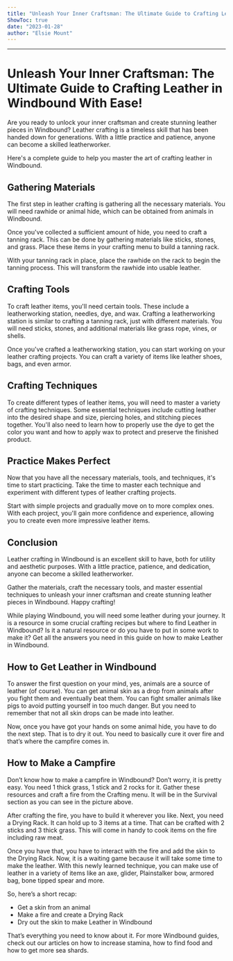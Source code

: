 ```yaml
---
title: "Unleash Your Inner Craftsman: The Ultimate Guide to Crafting Leather in Windbound With Ease!"
ShowToc: true 
date: "2023-01-28"
author: "Elsie Mount"
---
```

*****
# Unleash Your Inner Craftsman: The Ultimate Guide to Crafting Leather in Windbound With Ease!

Are you ready to unlock your inner craftsman and create stunning leather pieces in Windbound? Leather crafting is a timeless skill that has been handed down for generations. With a little practice and patience, anyone can become a skilled leatherworker.

Here's a complete guide to help you master the art of crafting leather in Windbound.

## Gathering Materials

The first step in leather crafting is gathering all the necessary materials. You will need rawhide or animal hide, which can be obtained from animals in Windbound. 

Once you've collected a sufficient amount of hide, you need to craft a tanning rack. This can be done by gathering materials like sticks, stones, and grass. Place these items in your crafting menu to build a tanning rack.

With your tanning rack in place, place the rawhide on the rack to begin the tanning process. This will transform the rawhide into usable leather.

## Crafting Tools

To craft leather items, you'll need certain tools. These include a leatherworking station, needles, dye, and wax. Crafting a leatherworking station is similar to crafting a tanning rack, just with different materials. You will need sticks, stones, and additional materials like grass rope, vines, or shells.

Once you've crafted a leatherworking station, you can start working on your leather crafting projects. You can craft a variety of items like leather shoes, bags, and even armor.

## Crafting Techniques

To create different types of leather items, you will need to master a variety of crafting techniques. Some essential techniques include cutting leather into the desired shape and size, piercing holes, and stitching pieces together. You'll also need to learn how to properly use the dye to get the color you want and how to apply wax to protect and preserve the finished product.

## Practice Makes Perfect

Now that you have all the necessary materials, tools, and techniques, it's time to start practicing. Take the time to master each technique and experiment with different types of leather crafting projects.

Start with simple projects and gradually move on to more complex ones. With each project, you'll gain more confidence and experience, allowing you to create even more impressive leather items.

## Conclusion

Leather crafting in Windbound is an excellent skill to have, both for utility and aesthetic purposes. With a little practice, patience, and dedication, anyone can become a skilled leatherworker.

Gather the materials, craft the necessary tools, and master essential techniques to unleash your inner craftsman and create stunning leather pieces in Windbound. Happy crafting!


While playing Windbound, you will need some leather during your journey. It is a resource in some crucial crafting recipes but where to find Leather in Windbound? Is it a natural resource or do you have to put in some work to make it? Get all the answers you need in this guide on how to make Leather in Windbound.
 
## How to Get Leather in Windbound
 
To answer the first question on your mind, yes, animals are a source of leather (of course). You can get animal skin as a drop from animals after you fight them and eventually beat them. You can fight smaller animals like pigs to avoid putting yourself in too much danger. But you need to remember that not all skin drops can be made into leather.
 
Now, once you have got your hands on some animal hide, you have to do the next step. That is to dry it out. You need to basically cure it over fire and that’s where the campfire comes in.
 
## How to Make a Campfire
 

 
Don’t know how to make a campfire in Windbound? Don’t worry, it is pretty easy. You need 1 thick grass, 1 stick and 2 rocks for it. Gather these resources and craft a fire from the Crafting menu. It will be in the Survival section as you can see in the picture above.
 
After crafting the fire, you have to build it wherever you like. Next, you need a Drying Rack. It can hold up to 3 items at a time. That can be crafted with 2 sticks and 3 thick grass. This will come in handy to cook items on the fire including raw meat.
 
Once you have that, you have to interact with the fire and add the skin to the Drying Rack. Now, it is a waiting game because it will take some time to make the leather. With this newly learned technique, you can make use of leather in a variety of items like an axe, glider, Plainstalker bow, armored bag, bone tipped spear and more.
 
So, here’s a short recap:
 
- Get a skin from an animal
 - Make a fire and create a Drying Rack
 - Dry out the skin to make Leather in Windbound

 
That’s everything you need to know about it. For more Windbound guides, check out our articles on how to increase stamina, how to find food and how to get more sea shards.




